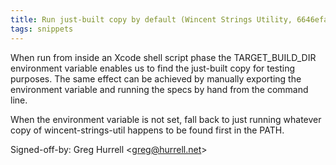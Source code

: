 ```yaml
---
title: Run just-built copy by default (Wincent Strings Utility, 6646efa)
tags: snippets
---
```


When run from inside an Xcode shell script phase the TARGET_BUILD_DIR environment variable enables us to find the just-built copy for testing purposes. The same effect can be achieved by manually exporting the environment variable and running the specs by hand from the command line.

When the environment variable is not set, fall back to just running whatever copy of wincent-strings-util happens to be found first in the PATH.

Signed-off-by: Greg Hurrell &lt;greg@hurrell.net&gt;
